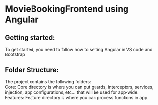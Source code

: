 # MovieBookingFrontend using Angular

## Getting started:

To get started, you need to follow how to setting Angular in VS code and Bootstrap

## Folder Structure:

The project contains the following folders:
<br />
Core: Core directory is where you can put guards, interceptors, services, injection, app configurations, etc... that will be used for app-wide.
<br />
Features: Feature directory is where you can process functions in app.




